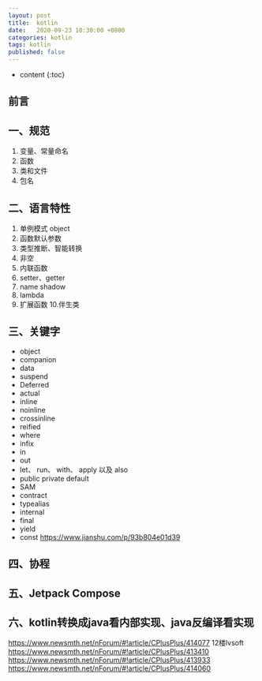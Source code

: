 ```yaml
---
layout: post
title:  kotlin
date:   2020-09-23 10:30:00 +0800
categories: kotlin
tags: kotlin
published: false
---
```


* content
{:toc}

## 前言

## 一、规范

1. 变量、常量命名
2. 函数
3. 类和文件
4. 包名

## 二、语言特性

1. 单例模式 object
2. 函数默认参数
3. 类型推断、智能转换
4. 非空
5. 内联函数
6. setter、getter
7. name shadow
8. lambda
9. 扩展函数
10.伴生类

## 三、关键字

* object
* companion
* data
* suspend
* Deferred
* actual
* inline
* noinline
* crossinline
* reified
* where
* infix
* in
* out
* let、 run、 with、 apply 以及 also
* public private default
* SAM
* contract
* typealias
* internal
* final
* yield
* const https://www.jianshu.com/p/93b804e01d39

## 四、协程

## 五、Jetpack Compose


## 六、kotlin转换成java看内部实现、java反编译看实现


https://www.newsmth.net/nForum/#!article/CPlusPlus/414077   12楼lvsoft
https://www.newsmth.net/nForum/#!article/CPlusPlus/413410
https://www.newsmth.net/nForum/#!article/CPlusPlus/413933
https://www.newsmth.net/nForum/#!article/CPlusPlus/414060